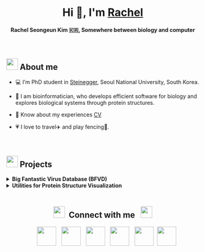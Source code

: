 <h1 align="center">Hi 👋, I'm <a href="https://rachelse.github.io/" target="blank">
Rachel</a></h1>
<h4 align="center">Rachel Seongeun Kim 🇰🇷, Somewhere between biology and computer</h4>
<Br>

<h2 alignm="left"> <img src="https://img.icons8.com/?size=100&id=ZmWFAq0mS7su&format=png&color=000000" width=30> About me </h2>

- 💻 I’m PhD student in <a href="https://steineggerlab.com/en/" target="blank">Steinegger</a>, Seoul National University, South Korea.

- 🧬 I am bioinformatician, who develops efficient software for biology and explores biological systems through protein structures.

- 📄 Know about my experiences <a href="./assets/Rachel-Seongeun-Kim-CV.pdf" target="blank">CV</a>

- 💗 I love to travel✈️ and play fencing🤺.
<Br>

<h2 align="left"> <img src="https://img.icons8.com/?size=100&id=a0K5Ldf8dgeT&format=png&color=000000" width=30> Projects </h2>

<details align="left"> 
    <summary> <b> Big Fantastic Virus Database (BFVD) </b> </summary>
    A large repository of predicted viral protein structures.<br>
    <img src="https://img.icons8.com/?size=100&id=KSDaOFfEpIEF&format=png&color=000000" width=20> <a href="https://doi.org/10.1093/nar/gkae1119" target="blank">Publication</a> <br>
    <img src="https://img.icons8.com/?size=100&id=PhymLYNNjf3I&format=png&color=000000" width=20> <a href="https://bfvd.steineggerlab.workers.dev/" target="blank">Download</a> <br>
    <img src="https://img.icons8.com/?size=100&id=7y0hBJ3Hqpnu&format=png&color=000000" width=20> <a href="https://bfvd.foldseek.com/" target="blank">Web server</a> <br>
</details>
<details align="left">
    <summary> <b> Utilities for Protein Structure Visualization </b> </summary>
    <img src="https://img.icons8.com/?size=100&id=80462&format=png&color=000000" width=20> <a href="https://github.com/rachelse/Utils"> Repository: </a> A collection of functionalities for chimeraX visualization, particularly related to Foldseek outputs.
</details>
<Br>

<h2 align="center" > <img src="https://img.icons8.com/?size=100&id=80254&format=png&color=000000" width="30" height="30" style="margin-right: 10px;">Connect with me <img src="https://img.icons8.com/?size=100&id=80826&format=png&color=000000" width="30" style="margin-left: 10px;"> </h2>

<p align="center">
 <div align="center"  class="icons-social" style="margin-left: 10px;">
        <a style="margin-left: 10px;"  target="_blank" href="https://www.linkedin.com/in/saurabhmchavan/">
			<img src="https://img.icons8.com/?size=100&id=80451&format=png&color=000000" width=50px></a>
        <a style="margin-left: 10px;" target="_blank" href="https://github.com/rachelse">
		    <img src="https://img.icons8.com/?size=100&id=80462&format=png&color=000000" width=50px></a>
        <a style="margin-left: 10px;" target="_blank" href="https://rachelse.github.io/">
		    <img src="https://img.icons8.com/?size=100&id=ipBLdOAQ6sRn&format=png&color=000000" width=50px></a>
		<a style="margin-left: 10px;" target="_blank" href="https://twitter.com/eunbelivable">
			<img src="https://img.icons8.com/?size=100&id=R2tXmQrmni1l&format=png&color=000000" width=50px></a>
		<a style="margin-left: 10px;" target="_blank" href="https://bsky.app/profile/eunbelivable.bsky.social">
			<img src="https://img.icons8.com/?size=100&id=uLD6_-80VS7K&format=png&color=000000" width=50px ></a>
		<a style="margin-left: 5px;" target="_blank" href="./assets/Rachel-Seongeun-Kim-CV.pdf">
            <img src="https://img.icons8.com/?size=100&id=igQGPLZQ4FuR&format=png&color=000000" width=50px></a>
    </div>
</p>